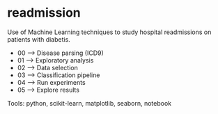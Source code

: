 # readmission

Use of Machine Learning techniques to study hospital readmissions on patients with diabetis.

* 00 --> Disease parsing  (ICD9)
* 01 --> Exploratory analysis
* 02 --> Data selection 
* 03 --> Classification pipeline
* 04 --> Run experiments
* 05 --> Explore results

Tools: python, scikit-learn, matplotlib, seaborn, notebook
